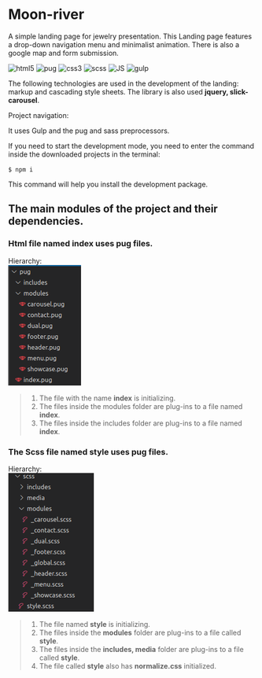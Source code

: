# Moon-river
A simple landing page for jewelry presentation.
This Landing page features a drop-down navigation menu and minimalist animation.
There is also a google map and form submission.

![html5](https://img.shields.io/badge/-html5-282a36?style=for-the-badge&logo=html5&logoColor=)
![pug](https://img.shields.io/badge/-Pug-282a36?style=for-the-badge&logo=Pug&logoColor=)
![css3](https://img.shields.io/badge/-css3-282a36?style=for-the-badge&logo=css3&logoColor=blue)
![scss](https://img.shields.io/badge/-scss-282a36?style=for-the-badge&logo=sass&logoColor=)
![JS](https://img.shields.io/badge/-JS-282a36?style=for-the-badge&logo=javascript&logoColor=)
![gulp](https://img.shields.io/badge/-gulp-282a36?style=for-the-badge&logo=gulp&logoColor=)

The following technologies are used in the development of the landing:
markup and cascading style sheets. The library is also used  **jquery, slick-carousel**.

Project navigation:

It uses Gulp and the pug and sass preprocessors.

If you need to start the development mode, you need to enter the command inside the downloaded projects in the terminal: 
 ```
 $ npm i 
 ```
This command will help you install the development package.

## The main modules of the project and their dependencies. 

### Html file named **index** uses pug files.
Hierarchy:
<br>![pug_hierarchy](app/img/readme/01-pug-tree.png)

> 1. The file with the name **index** is initializing.
> 2. The files inside the modules folder are plug-ins  to a file named **index**.
> 3. The files inside the includes folder are plug-ins  to a file named **index**.


### The Scss file named **style** uses pug files.
Hierarchy:
<br>![pug_hierarchy](app/img/readme/02-sass-tree.png)

> 1. The file named **style** is initializing.
> 2. The files inside the **modules** folder are plug-ins to a file called **style**.
> 3. The files inside the **includes, media** folder are plug-ins to a file called **style**.
> 4. The file called **style** also has **normalize.css** initialized.


